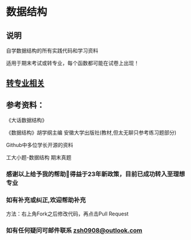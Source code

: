 # 数据结构
## 说明
自学数据结构的所有实践代码和学习资料

适用于期末考试或转专业，每个函数都可能在试卷上出现！

## [转专业相关](https://github.com/Chiu-xaH/DataStructure/blob/main/EXAM.md)

## 参考资料：

《大话数据结构》

《数据结构》胡学纲主编 安徽大学出版社(教材,但太无聊只参考练习题部分)

 Github中多位学长开源的资料

 工大小题-数据结构 期末真题

### 感谢以上给予我的帮助🙏得益于23年新政策，目前已成功转入至理想专业
### 如有补充或纠正,欢迎帮助补充
方法：右上角Fork之后修改代码，再点击Pull Request
### 如有任何疑问可邮件联系 zsh0908@outlook.com

